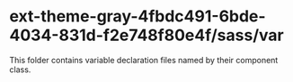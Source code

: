 # ext-theme-gray-4fbdc491-6bde-4034-831d-f2e748f80e4f/sass/var

This folder contains variable declaration files named by their component class.
